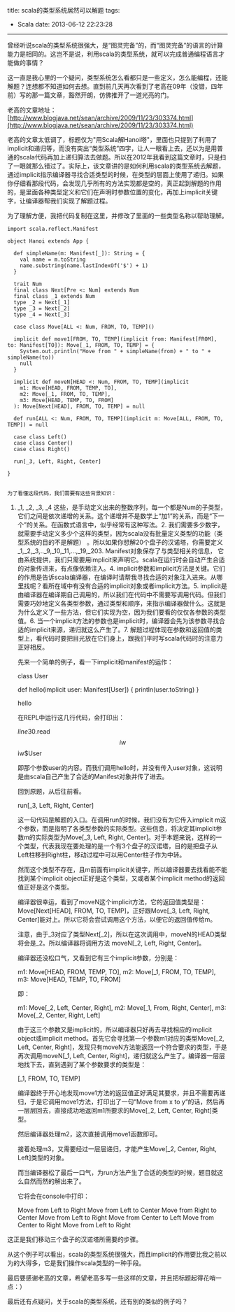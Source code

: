title: scala的类型系统居然可以解题
tags:
  - Scala
date: 2013-06-12 22:23:28
---

曾经听说scala的类型系统很强大，是“图灵完备”的，而“图灵完备”的语言的计算能力是相同的。这岂不是说，利用scala的类型系统，就可以完成普通编程语言才能做的事情？

这一直是我心里的一个疑问，类型系统怎么看都只是一些定义，怎么能编程，还能解题？连想都不知道如何去想。直到前几天再次看到了老高在09年（没错，四年前）写的那一篇文章，豁然开朗，仿佛推开了一道光亮的门。

老高的文章地址：[http://www.blogjava.net/sean/archive/2009/11/23/303374.html](http://www.blogjava.net/sean/archive/2009/11/23/303374.html)

老高的文章太低调了，标题仅为"用Scala解Hanoi塔"，里面也只提到了利用了implicit和递归等，而没有突出“类型系统”四字，让人一眼看上去，还以为是用普通的scala代码再加上递归算法去做题。所以在2012年我看到这篇文章时，只是扫了一眼就那么错过了。实际上，该文章讲的是如何利用scala的类型系统去解题，通过implicit指示编译器寻找合适类型的时候，在类型的层面上使用了递归。如果你仔细看那段代码，会发现几乎所有的方法实现都是空的，真正起到解题的作用的，是里面各种类型定义和它们在声明时参数位置的变化，再加上implicit关键字，让编译器帮我们实现了解题过程。

为了理解方便，我把代码复制在这里，并修改了里面的一些类型名称以帮助理解。

    import scala.reflect.Manifest

    object Hanoi extends App {

      def simpleName(m: Manifest[_]): String = {
        val name = m.toString
        name.substring(name.lastIndexOf('$') + 1)
      }

      trait Num
      final class Next[Pre <: Num] extends Num
      final class _1 extends Num
      type _2 = Next[_1]
      type _3 = Next[_2]
      type _4 = Next[_3]

      case class Move[ALL <: Num, FROM, TO, TEMP]()

      implicit def move1[FROM, TO, TEMP](implicit from: Manifest[FROM], to: Manifest[TO]): Move[_1, FROM, TO, TEMP] = {
        System.out.println("Move from " + simpleName(from) + " to " + simpleName(to))
        null
      }

      implicit def moveN[HEAD <: Num, FROM, TO, TEMP](implicit
        m1: Move[HEAD, FROM, TEMP, TO],
        m2: Move[_1, FROM, TO, TEMP],
        m3: Move[HEAD, TEMP, TO, FROM]
      ): Move[Next[HEAD], FROM, TO, TEMP] = null

      def run[ALL <: Num, FROM, TO, TEMP](implicit m: Move[ALL, FROM, TO, TEMP]) = null

      case class Left()
      case class Center()
      case class Right()

      run[_3, Left, Right, Center]

    }
    

    为了看懂这段代码，我们需要有这些背景知识：

1.  _1, _2, _3, _4 这些，是手动定义出来的整数序列，每一个都是Num的子类型，它们之间是依次递增的关系。这个递增并不是数学上“加1”的关系，而是“下一个”的关系。在函数式语言中，似乎经常有这种写法。2.  我们需要多少数字，就需要手动定义多少个这样的类型，因为scala没有批量定义类型的功能（类型系统的目的不是解题） 。所以如果你想解20个盘子的汉诺塔，你需要定义_1,_2,_3,.._9,_10,_11,...,_19,_203.  Manifest对象保存了与类型相关的信息， 它由系统提供，我们只需要用implicit来声明它。scala在运行时会自动产生合适的对象传进来，有点像依赖注入。4.  implicit参数和implicit方法是关键。它们的作用是告诉scala编译器，在编译时请帮我寻找合适的对象注入进来。从哪里找呢？看所在域中有没有合适的implicit对象或者implicit方法。5.  implicit是由编译器在编译期自己调用的，所以我们在代码中不需要写调用代码。但我们需要巧妙地定义各类型参数，通过类型和顺序，来指示编译器做什么。这就是为什么定义了一些方法，但它们实现为空，因为我们要看的仅仅各参数的类型值。6.  当一个implicit方法的参数也是implicit时，编译器会先为该参数寻找合适的implicit来源，递归就这么产生了。7.  解题过程体现在参数和返回值的类型上，看代码时要把目光放在它们身上，跟我们平时写scala代码时的注意力正好相反。

    先来一个简单的例子，看一下implicit和manifest的运作：

    class User

    def hello(implicit user: Manifest[User]) {
        println(user.toString)
    }

    hello

    在REPL中运行这几行代码，会打印出：

    $line30.$read$$iw$$iw$User

    即那个参数user的内容。而我们调用hello时，并没有传入user对象，这说明是由scala自己产生了合适的Manifest对象并传了进去。

    回到原题，从后往前看。

    run[_3, Left, Right, Center]

    这一句代码是解题的入口。在调用run的时候，我们没有为它传入implicit m这个参数，而是指明了各类型参数的实际类型。这些信息，将决定其implicit参数m的实际类型为Move[_3, Left, Right, Center]。对于本题来说，这样的一个类型，代表我现在要处理的是一个有3个盘子的汉诺塔，目的是把盘子从Left柱移到Right柱，移动过程中可以用Center柱子作为中转。

    然而这个类型不存在，且m前面有implicit关键字，所以编译器要去找看能不能找到某个implicit object正好是这个类型，又或者某个implicit method的返回值正好是这个类型。

    编译器很幸运，看到了moveN这个implicit方法，它的返回值类型是：Move[Next[HEAD], FROM, TO, TEMP]，正好跟Move[_3, Left, Right, Center]能对上。所以它将会尝试调用这个方法，以便它的返回值传给m。

    注意，由于_3对应了类型Next[_2]，所以在这次调用中，moveN的HEAD类型将会是_2。所以编译器将调用方法 moveN[_2, Left, Right, Center]。

    编译器还没松口气，又看到它有三个implicit参数，分别是：

    m1: Move[HEAD, FROM, TEMP, TO],
    m2: Move[_1, FROM, TO, TEMP],
    m3: Move[HEAD, TEMP, TO, FROM]

    即：

    m1: Move[_2, Left, Center, Right],
    m2: Move[_1, From, Right, Center],
    m3: Move[_2, Center, Right, Left]

    由于这三个参数又是implicit的，所以编译器只好再去寻找相应的implicit object或implicit method。首先它会寻找第一个参数m1对应的类型Move[_2, Left, Center, Right]，发现只有moveN方法能返回一个符合要求的类型，于是再次调用moveN[_1, Left, Center, Right]，递归就这么产生了。编译器一层层地找下去，直到遇到了某个参数要求的类型是：

    [_1, FROM, TO, TEMP]

    编译器终于开心地发现move1方法的返回值正好满足其要求，并且不需要再递归，于是它调用move1方法，打印出了一句“Move from x to y“的话，然后再一层层回去，直接成功地返回m1所要求的Move[_2, Left, Center, Right]类型。

    然后编译器处理m2，这次直接调用move1函数即可。

    接着处理m3，又需要经过一层层递归，才能产生Move[_2, Center, Right, Left]类型的对象。

    而当编译器松了最后一口气，为run方法产生了合适的类型的时候，题目就这么自然而然的解出来了。

    它将会在console中打印：

    Move from Left to Right
    Move from Left to Center
    Move from Right to Center
    Move from Left to Right
    Move from Center to Left
    Move from Center to Right
    Move from Left to Right

这正是我们移动三个盘子的汉诺塔所需要的步骤。

从这个例子可以看出，scala的类型系统很强大，而且implicit的作用要比我之前以为的大得多，它是我们操作scala类型的一种手段。

最后要感谢老高的文章，希望老高多写一些这样的文章，并且把标题起得花哨一点：）

最后还有点疑问，关于scala的类型系统，还有别的类似的例子吗？